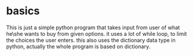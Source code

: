 # basics
This is just a simple python program that takes input from user of what he\she wants to buy from given options.
it uses a lot of while loop, to limit the choices the user enters.
this also uses the dictionary data type in python, actually the whole program is based on dictionary. 
